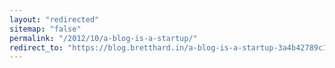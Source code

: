 ```yaml
---
layout: "redirected"
sitemap: "false"
permalink: "/2012/10/a-blog-is-a-startup/"
redirect_to: "https://blog.bretthard.in/a-blog-is-a-startup-3a4b42789c13"
---
```




